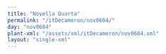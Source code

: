 ```yaml
---
title: "Novella Quarta"
permalink: "/itDecameron/nov0604/"
day: "nov0604"
plant-xml: "/assets/xml/itDecameron/nov0604.xml"
layout: "single-xml"
---
```

